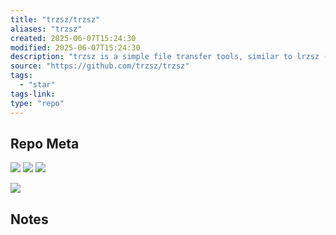 ```yaml
---
title: "trzsz/trzsz"
aliases: "trzsz"
created: 2025-06-07T15:24:30
modified: 2025-06-07T15:24:30
description: "trzsz is a simple file transfer tools, similar to lrzsz ( rz / sz ), and compatible with tmux."
source: "https://github.com/trzsz/trzsz"
tags:
  - "star"
tags-link:
type: "repo"
---
```

## Repo Meta

![](https://img.shields.io/github/stars/trzsz/trzsz?style=for-the-badge&label=stars) ![](https://img.shields.io/github/repo-size/trzsz/trzsz?style=for-the-badge&label=size) ![](https://img.shields.io/github/created-at/trzsz/trzsz?style=for-the-badge&label=since)

[![](https://github-readme-stats.vercel.app/api/pin/?username=trzsz&repo=trzsz&bg_color=00000000)](https://github.com/trzsz/trzsz)

## Notes

